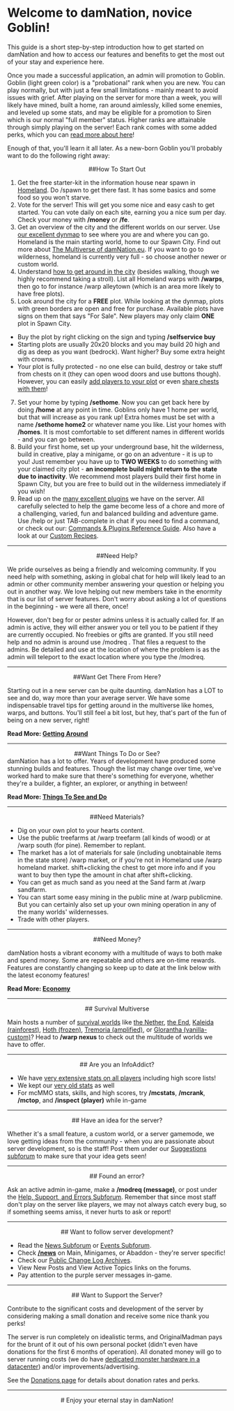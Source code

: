 ---
---
# Welcome to damNation, novice Goblin!

This guide is a short step-by-step introduction how to get started on damNation and how to access our features and benefits to get the most out of your stay and experience here.

Once you made a successful application, an admin will promotion to Goblin. Goblin (light green color) is a "probational" rank when you are new. You can play normally, but with just a few small limitations - mainly meant to avoid issues with grief. After playing on the server for more than a week, you will likely have mined, built a home, ran around aimlessly, killed some enemies, and leveled up some stats, and may be eligible for a promotion to Siren which is our normal "full member" status. Higher ranks are attainable through simply playing on the server! Each rank comes with some added perks, which you can [read more about here]({{site.baseurl}}/ranks)! 

Enough of that, you'll learn it all later. As a new-born Goblin you'll probably want to do the following right away:

<div style="text-align: center;" markdown="1">
##How To Start Out
</div>

1.  Get the free starter-kit in the information house near spawn in [Homeland]({{site.baseurl}}/homeland). Do /spawn to get there fast. It has some basics and some food so you won't starve.
2.  Vote for the server! This will get you some nice and easy cash to get started. You can vote daily on each site, earning you a nice sum per day. Check your money with <b>/money</b> or <b>/fe</b>.
3.  Get an overview of the city and the different worlds on our server. Use [our excellent dynmap](https://damnation.eu/dynmap/) to see where you are and where you can go. Homeland is the main starting world, home to our Spawn City. Find out more about [The Multiverse of damNation.eu]({{site.baseurl}}/survival-worlds). If you want to go to wilderness, homeland is currently very full - so choose another newer or custom world.
4.  Understand [how to get around in the city]({{site.baseurl}}/getting-around) (besides walking, though we highly recommend taking a stroll). List all Homeland warps with **/warps**, then go to for instance /warp alleytown (which is an area more likely to have free plots).
5.  Look around the city for a **FREE** plot. While looking at the dynmap, plots with green borders are open and free for purchase. Available plots have signs on them that says "For Sale". New players may only claim **ONE** plot in Spawn City.
  * Buy the plot by right clicking on the sign and typing **/selfservice buy**
  * Starting plots are usually 20x20 blocks and you may build 20 high and dig as deep as you want (bedrock). Want higher? Buy some extra height with crowns.
  * Your plot is fully protected - no one else can build, destroy or take stuff from chests on it (they can open wood doors and use buttons though). However, you can easily [add players to your plot]({{site.baseurl}}/worldguard-guide) or even [share chests with them]({{site.baseurl}}/lwc-guide)!
7.  Set your home by typing **/sethome**. Now you can get back here by doing **/home** at any point in time. Goblins only have 1 home per world, but that will increase as you rank up! Extra homes must be set with a name **/sethome home2** or whatever name you like. List your homes with **/homes**. It is most comfortable to set different names in different worlds - and you can go between.
8.  Build your first home, set up your underground base, hit the wilderness, build in creative, play a minigame, or go on an adventure - it is up to you! Just remember you have up to **TWO WEEKS** to do something with your claimed city plot - **an incomplete build might return to the state due to inactivity**. We recommend most players build their first home in Spawn City, but you are free to build out in the wilderness immediately if you wish!
9.  Read up on the [many excellent plugins]({{site.baseurl}}/main-plugins) we have on the server. All carefully selected to help the game become less of a chore and more of a challenging, varied, fun and balanced building and adventure game. Use /help or just TAB-complete in chat if you need to find a command, or check out our: [Commands & Plugins Reference Guide](https://damnation.eu/phpbb/viewtopic.php?f=8&t=591). Also have a look at our [Custom Recipes](https://damnation.eu/phpbb/viewtopic.php?f=8&t=5780).

___

<div style="text-align: center;" markdown="1">
##Need Help?
</div>

We pride ourselves as being a friendly and welcoming community. If you need help with something, asking in global chat for help will likely lead to an admin or other community member answering your question or helping you out in another way. We love helping out new members take in the enormity that is our list of server features. Don't worry about asking a lot of questions in the beginning - we were all there, once!

However, don't beg for or pester admins unless it is actually called for. If an admin is active, they will either answer you or tell you to be patient if they are currently occupied. No freebies or gifts are granted. If you still need help and no admin is around use /modreq <message>. That files a request to the admins. Be detailed and use at the location of where the problem is as the admin will teleport to the exact location where you type the /modreq.</message>

___

<div style="text-align: center;" markdown="1">
##Want Get There From Here?
</div>

Starting out in a new server can be quite daunting. damNation has a LOT to see and do, way more than your average server. We have some indispensable travel tips for getting around in the multiverse like homes, warps, and buttons. You'll still feel a bit lost, but hey, that's part of the fun of being on a new server, right! 

<b>Read More: <a href="{{site.baseurl}}/getting-around">Getting Around</a></b>

___

<div style="text-align: center;" markdown="1">
##Want Things To Do or See?
</div>
damNation has a lot to offer. Years of development have produced some stunning builds and features. Though the list may change over time, we've worked hard to make sure that there's something for everyone, whether they're a builder, a fighter, an explorer, or anything in between!

<b>Read More: <a href="{{site.baseurl}}/things-to-do">Things To See and Do</a></b>

___

<div style="text-align: center;" markdown="1">
##Need Materials?
</div>

*   Dig on your own plot to your hearts content.
*   Use the public treefarms at /warp treefarm (all kinds of wood) or at /warp south (for pine). Remember to replant.
*   The market has a lot of materials for sale (including unobtainable items in the state store) /warp market, or if you're not in Homeland use /warp homeland market. shift+clicking the chest to get more info and if you want to buy then type the amount in chat after shift+clicking.
*   You can get as much sand as you need at the Sand farm at /warp sandfarm.
*   You can start some easy mining in the public mine at /warp publicmine. But you can certainly also set up your own mining operation in any of the many worlds' wildernesses.
*   Trade with other players.

___

<div style="text-align: center;" markdown="1">
##Need Money?
</div>

damNation hosts a vibrant economy with a multitude of ways to both make and spend money. Some are repeatable and others are on-time rewards. Features are constantly changing so keep up to date at the link below with the latest economy features!

<b>Read More: <a href="{{site.baseurl}}/things-to-do">Economy</a></b>

___

<div style="text-align: center;" markdown="1">
## Survival Multiverse
</div>

Main hosts a number of [survival worlds]({{site.baseurl}}/survival-worlds) like [the Nether]({{site.baseurl}}/the-nether), [the End]({{site.baseurl}}/the-end), [Kaleida (rainforest)]({{site.baseurl}}/kaleida), [Hoth (frozen)]({{site.baseurl}}/hoth), [Tremoria (amplified)]({{site.baseurl}}/tremoria), or [Glorantha (vanilla-custom)]({{site.baseurl}}/glorantha)? Head to **/warp nexus** to check out the multitude of worlds we have to offer. 

___

<div style="text-align: center;" markdown="1">
## Are you an InfoAddict?
</div>

*   We have [very extensive stats on all players](http://damnation.eu/stats/) including high score lists! 
*   We kept our [very old stats](http://damnation.eu/oldstats/) as well
*   For mcMMO stats, skills, and high scores, try **/mcstats**, **/mcrank**, **/mctop**, and **/inspect (player)** while in-game

___

<div style="text-align: center;" markdown="1">
## Have an idea for the server?
</div>

Whether it's a small feature, a custom world, or a server gamemode, we love getting ideas from the community - when you are passionate about server development, so is the staff! Post them under our [Suggestions subforum](https://damnation.eu/phpbb/posting.php?mode=post&f=27) to make sure that your idea gets seen!

___

<div style="text-align: center;" markdown="1">
## Found an error?
</div>

Ask an active admin in-game, make a **/modreq (message)**, or post under the [Help, Support, and Errors Subforum](https://damnation.eu/phpbb/posting.php?mode=post&f=28). Remember that since most staff don't play on the server like players, we may not always catch every bug, so if something seems amiss, it never hurts to ask or report!

___

<div style="text-align: center;" markdown="1">
## Want to follow server development?
</div>

*   Read the [News Subforum](https://damnation.eu/phpbb/viewforum.php?f=19) or [Events Subforum](https://damnation.eu/phpbb/viewforum.php?f=29).
*   Check **[/news]({{site.baseurl}}/damnnews-guide)** on Main, Minigames, or Abaddon - they're server specific!
*   Check our [Public Change Log Archives]({{site.baseurl}}/changelog).
*   View New Posts and View Active Topics links on the forums.
*   Pay attention to the purple server messages in-game.

___

<div style="text-align: center;" markdown="1">
## Want to Support the Server?
</div>

Contribute to the significant costs and development of the server by considering making a small donation and receive some nice thank you perks!

The server is run completely on idealistic terms, and OriginalMadman pays for the brunt of it out of his own personal pocket (didn't even have donations for the first 6 months of operation). All donated money will go to server running costs (we do have [dedicated monster hardware in a datacenter]({{site.baseurl}}/server-specs)) and/or improvements/advertising.

See the [Donations page]({{site.baseurl}}/donate) for details about donation rates and perks.

___

<div style="text-align: center;" markdown="1">
# Enjoy your eternal stay in damNation!
</div>
